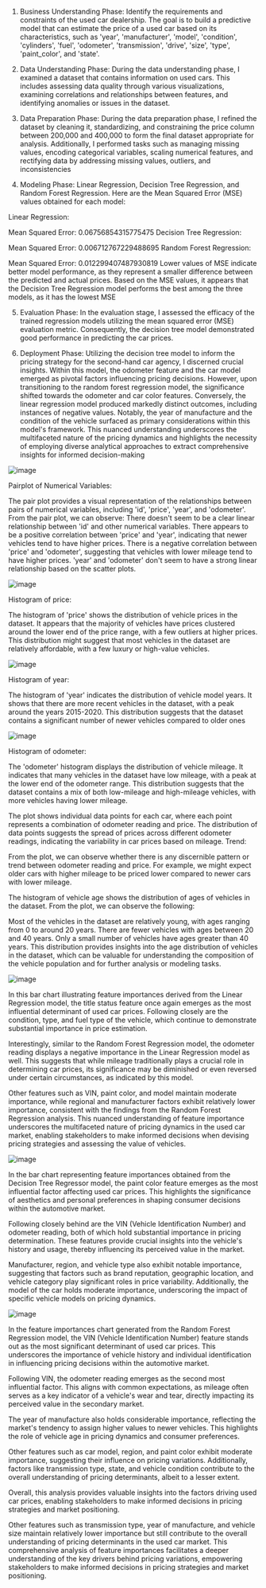 
1. Business Understanding Phase:
Identify the requirements and constraints of the used car dealership.
The goal is to build a predictive model that can estimate the price of a used car based on its characteristics, such as 'year', 'manufacturer', 'model', 'condition', 'cylinders', 'fuel', 'odometer', 'transmission', 'drive', 'size', 'type', 'paint_color', and 'state'.


2. Data Understanding Phase:
During the data understanding phase, I examined a dataset that contains information on used cars. This includes assessing data quality through various visualizations, examining correlations and relationships between features, and identifying anomalies or issues in the dataset.

3. Data Preparation Phase:
During the data preparation phase, I refined the dataset by cleaning it, standardizing, and constraining the price column between 200,000 and 400,000 to form the final dataset appropriate for analysis. Additionally, I performed tasks such as managing missing values, encoding categorical variables, scaling numerical features, and rectifying data by addressing missing values, outliers, and inconsistencies

4. Modeling Phase:
 Linear Regression, Decision Tree Regression, and Random Forest Regression. Here are the Mean Squared Error (MSE) values obtained for each model:

Linear Regression:

Mean Squared Error: 0.06756854315775475
Decision Tree Regression:

Mean Squared Error: 0.006712767229488695
Random Forest Regression:

Mean Squared Error: 0.012299407487930819
Lower values of MSE indicate better model performance, as they represent a smaller difference between the predicted and actual prices. Based on the MSE values, it appears that the Decision Tree Regression model performs the best among the three models, as it has the lowest MSE

5. Evaluation Phase:
 In the evaluation stage, I assessed the efficacy of the trained regression models utilizing the mean squared error (MSE) evaluation metric. Consequently, the decision tree model demonstrated good performance in predicting the car prices.

6. Deployment Phase:
Utilizing the decision tree model to inform the pricing strategy for the second-hand car agency, I discerned crucial insights. Within this model, the odometer feature and the car model emerged as pivotal factors influencing pricing decisions. However, upon transitioning to the random forest regression model, the significance shifted towards the odometer and car color features. Conversely, the linear regression model produced markedly distinct outcomes, including instances of negative values. Notably, the year of manufacture and the condition of the vehicle surfaced as primary considerations within this model's framework. This nuanced understanding underscores the multifaceted nature of the pricing dynamics and highlights the necessity of employing diverse analytical approaches to extract comprehensive insights for informed decision-making






![image](https://github.com/Soha1950/As11.1/assets/160794678/85b44635-1c10-467e-acc3-6175a8e0956f)

Pairplot of Numerical Variables:

The pair plot provides a visual representation of the relationships between pairs of numerical variables, including 'id', 'price', 'year', and 'odometer'. From the pair plot, we can observe:
There doesn't seem to be a clear linear relationship between 'id' and other numerical variables.
There appears to be a positive correlation between 'price' and 'year', indicating that newer vehicles tend to have higher prices.
There is a negative correlation between 'price' and 'odometer', suggesting that vehicles with lower mileage tend to have higher prices.
'year' and 'odometer' don't seem to have a strong linear relationship based on the scatter plots.

![image](https://github.com/Soha1950/As11.1/assets/160794678/50769aeb-66a2-4c11-96ff-bd857327de70)

Histogram of price:

The histogram of 'price' shows the distribution of vehicle prices in the dataset. It appears that the majority of vehicles have prices clustered around the lower end of the price range, with a few outliers at higher prices. This distribution might suggest that most vehicles in the dataset are relatively affordable, with a few luxury or high-value vehicles.


![image](https://github.com/Soha1950/As11.1/assets/160794678/6fc9ceab-0be4-4c0e-8d52-540a6f536ee0)

Histogram of year:

The histogram of 'year' indicates the distribution of vehicle model years. It shows that there are more recent vehicles in the dataset, with a peak around the years 2015-2020. This distribution suggests that the dataset contains a significant number of newer vehicles compared to older ones


![image](https://github.com/Soha1950/As11.1/assets/160794678/b1e7951b-e80d-4c03-b32a-c496c8762d4b)

Histogram of odometer:

The 'odometer' histogram displays the distribution of vehicle mileage. It indicates that many vehicles in the dataset have low mileage, with a peak at the lower end of the odometer range. This distribution suggests that the dataset contains a mix of both low-mileage and high-mileage vehicles, with more vehicles having lower mileage.





The plot shows individual data points for each car, where each point represents a combination of odometer reading and price.
The distribution of data points suggests the spread of prices across different odometer readings, indicating the variability in car prices based on mileage.
Trend:

From the plot, we can observe whether there is any discernible pattern or trend between odometer reading and price. For example, we might expect older cars with higher mileage to be priced lower compared to newer cars with lower mileage.


The histogram of vehicle age shows the distribution of ages of vehicles in the dataset. From the plot, we can observe the following:

Most of the vehicles in the dataset are relatively young, with ages ranging from 0 to around 20 years.
There are fewer vehicles with ages between 20 and 40 years.
Only a small number of vehicles have ages greater than 40 years.
This distribution provides insights into the age distribution of vehicles in the dataset, which can be valuable for understanding the composition of the vehicle population and for further analysis or modeling tasks.


![image](https://github.com/Soha1950/As11.1/assets/160794678/41e34c3d-5ded-4320-ab44-6d6913047a24)

In this bar chart illustrating feature importances derived from the Linear Regression model, the title status feature once again emerges as the most influential determinant of used car prices. Following closely are the condition, type, and fuel type of the vehicle, which continue to demonstrate substantial importance in price estimation.

Interestingly, similar to the Random Forest Regression model, the odometer reading displays a negative importance in the Linear Regression model as well. This suggests that while mileage traditionally plays a crucial role in determining car prices, its significance may be diminished or even reversed under certain circumstances, as indicated by this model.

Other features such as VIN, paint color, and model maintain moderate importance, while regional and manufacturer factors exhibit relatively lower importance, consistent with the findings from the Random Forest Regression analysis. This nuanced understanding of feature importance underscores the multifaceted nature of pricing dynamics in the used car market, enabling stakeholders to make informed decisions when devising pricing strategies and assessing the value of vehicles.


![image](https://github.com/Soha1950/As11.1/assets/160794678/d00e45df-a52c-4a04-a55d-64a631626dbf)

In the bar chart representing feature importances obtained from the Decision Tree Regressor model, the paint color feature emerges as the most influential factor affecting used car prices. This highlights the significance of aesthetics and personal preferences in shaping consumer decisions within the automotive market.

Following closely behind are the VIN (Vehicle Identification Number) and odometer reading, both of which hold substantial importance in pricing determination. These features provide crucial insights into the vehicle's history and usage, thereby influencing its perceived value in the market.

Manufacturer, region, and vehicle type also exhibit notable importance, suggesting that factors such as brand reputation, geographic location, and vehicle category play significant roles in price variability. Additionally, the model of the car holds moderate importance, underscoring the impact of specific vehicle models on pricing dynamics.


![image](https://github.com/Soha1950/As11.1/assets/160794678/6ec49e29-d8d7-4f4d-8800-58e630bc41dc)


In the feature importances chart generated from the Random Forest Regression model, the VIN (Vehicle Identification Number) feature stands out as the most significant determinant of used car prices. This underscores the importance of vehicle history and individual identification in influencing pricing decisions within the automotive market.

Following VIN, the odometer reading emerges as the second most influential factor. This aligns with common expectations, as mileage often serves as a key indicator of a vehicle's wear and tear, directly impacting its perceived value in the secondary market.

The year of manufacture also holds considerable importance, reflecting the market's tendency to assign higher values to newer vehicles. This highlights the role of vehicle age in pricing dynamics and consumer preferences.

Other features such as car model, region, and paint color exhibit moderate importance, suggesting their influence on pricing variations. Additionally, factors like transmission type, state, and vehicle condition contribute to the overall understanding of pricing determinants, albeit to a lesser extent.

Overall, this analysis provides valuable insights into the factors driving used car prices, enabling stakeholders to make informed decisions in pricing strategies and market positioning.


Other features such as transmission type, year of manufacture, and vehicle size maintain relatively lower importance but still contribute to the overall understanding of pricing determinants in the used car market. This comprehensive analysis of feature importances facilitates a deeper understanding of the key drivers behind pricing variations, empowering stakeholders to make informed decisions in pricing strategies and market positioning.





